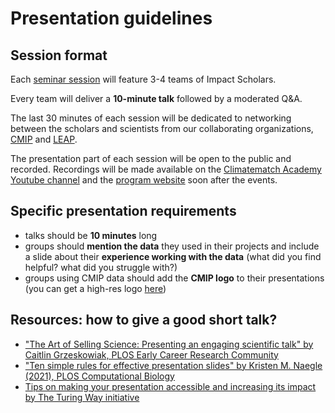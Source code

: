 # Presentation guidelines

## Session format
Each [seminar session](./seminar_presentations.md) will feature 3-4 teams of Impact Scholars. 

Every team will deliver a **10-minute talk** followed by a moderated Q&A. 

The last 30 minutes of each session will be dedicated to networking between the scholars and scientists from our collaborating organizations, [CMIP](https://wcrp-cmip.org/) and [LEAP](https://leap.columbia.edu/). 

The presentation part of each session will be open to the public and recorded. Recordings will be made available on the [Climatematch Academy Youtube channel](https://www.youtube.com/@ClimatematchAcademy-uq9vr/videos) and the [program website](https://programs.climatematch.io/impact-scholars/scholars2023.html) soon after the events.

## Specific presentation requirements
- talks should be **10 minutes** long
- groups should **mention the data** they used in their projects and include a slide about their **experience working with the data** (what did you find helpful? what did you struggle with?)
- groups using CMIP data should add the **CMIP logo** to their presentations (you can get a high-res logo [here](https://wcrp-cmip.org/branding/))

## Resources: how to give a good short talk?
- ["The Art of Selling Science: Presenting an engaging scientific talk" by Caitlin Grzeskowiak, PLOS Early Career Research Community](https://ecrcommunity.plos.org/2017/01/31/the-art-of-selling-science-presenting-an-engaging-scientific-talk/)
- ["Ten simple rules for effective presentation slides" by Kristen M. Naegle (2021), PLOS Computational Biology](https://journals.plos.org/ploscompbiol/article?id=10.1371/journal.pcbi.1009554)
- [Tips on making your presentation accessible and increasing its impact by The Turing Way initiative](https://the-turing-way.netlify.app/communication/presentations)